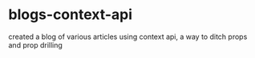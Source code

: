 # blogs-context-api
created a blog of various articles using context api, a way to ditch props and prop drilling

